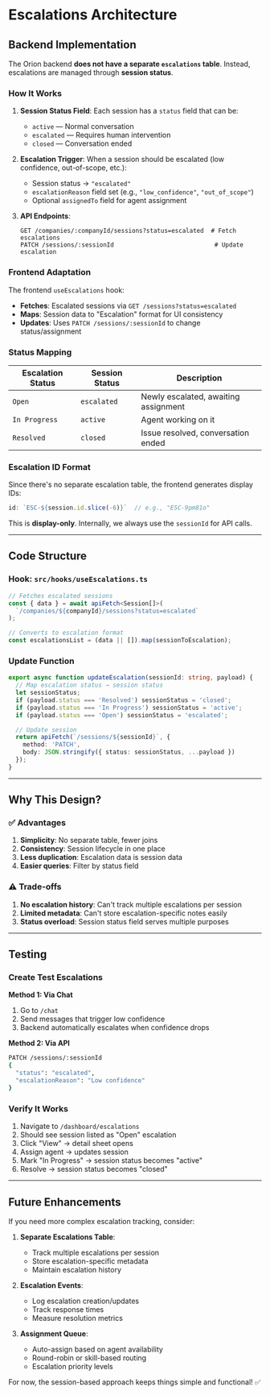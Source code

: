 # Escalations Architecture

## Backend Implementation

The Orion backend **does not have a separate `escalations` table**. Instead, escalations are managed through **session status**.

### How It Works

1. **Session Status Field**: Each session has a `status` field that can be:
   - `active` — Normal conversation
   - `escalated` — Requires human intervention
   - `closed` — Conversation ended

2. **Escalation Trigger**: When a session should be escalated (low confidence, out-of-scope, etc.):
   - Session status → `"escalated"`
   - `escalationReason` field set (e.g., `"low_confidence"`, `"out_of_scope"`)
   - Optional `assignedTo` field for agent assignment

3. **API Endpoints**:
   ```
   GET /companies/:companyId/sessions?status=escalated  # Fetch escalations
   PATCH /sessions/:sessionId                            # Update escalation
   ```

### Frontend Adaptation

The frontend `useEscalations` hook:
- **Fetches**: Escalated sessions via `GET /sessions?status=escalated`
- **Maps**: Session data to "Escalation" format for UI consistency
- **Updates**: Uses `PATCH /sessions/:sessionId` to change status/assignment

### Status Mapping

| Escalation Status | Session Status | Description |
|-------------------|----------------|-------------|
| `Open`           | `escalated`    | Newly escalated, awaiting assignment |
| `In Progress`    | `active`       | Agent working on it |
| `Resolved`       | `closed`       | Issue resolved, conversation ended |

### Escalation ID Format

Since there's no separate escalation table, the frontend generates display IDs:
```typescript
id: `ESC-${session.id.slice(-6)}`  // e.g., "ESC-9pm81o"
```

This is **display-only**. Internally, we always use the `sessionId` for API calls.

---

## Code Structure

### Hook: `src/hooks/useEscalations.ts`

```typescript
// Fetches escalated sessions
const { data } = await apiFetch<Session[]>(
  `/companies/${companyId}/sessions?status=escalated`
);

// Converts to escalation format
const escalationsList = (data || []).map(sessionToEscalation);
```

### Update Function

```typescript
export async function updateEscalation(sessionId: string, payload) {
  // Map escalation status → session status
  let sessionStatus;
  if (payload.status === 'Resolved') sessionStatus = 'closed';
  if (payload.status === 'In Progress') sessionStatus = 'active';
  if (payload.status === 'Open') sessionStatus = 'escalated';

  // Update session
  return apiFetch(`/sessions/${sessionId}`, {
    method: 'PATCH',
    body: JSON.stringify({ status: sessionStatus, ...payload })
  });
}
```

---

## Why This Design?

### ✅ Advantages

1. **Simplicity**: No separate table, fewer joins
2. **Consistency**: Session lifecycle in one place
3. **Less duplication**: Escalation data is session data
4. **Easier queries**: Filter by status field

### ⚠️ Trade-offs

1. **No escalation history**: Can't track multiple escalations per session
2. **Limited metadata**: Can't store escalation-specific notes easily
3. **Status overload**: Session status field serves multiple purposes

---

## Testing

### Create Test Escalations

**Method 1: Via Chat**
1. Go to `/chat`
2. Send messages that trigger low confidence
3. Backend automatically escalates when confidence drops

**Method 2: Via API**
```bash
PATCH /sessions/:sessionId
{
  "status": "escalated",
  "escalationReason": "Low confidence"
}
```

### Verify It Works

1. Navigate to `/dashboard/escalations`
2. Should see session listed as "Open" escalation
3. Click "View" → detail sheet opens
4. Assign agent → updates session
5. Mark "In Progress" → session status becomes "active"
6. Resolve → session status becomes "closed"

---

## Future Enhancements

If you need more complex escalation tracking, consider:

1. **Separate Escalations Table**:
   - Track multiple escalations per session
   - Store escalation-specific metadata
   - Maintain escalation history

2. **Escalation Events**:
   - Log escalation creation/updates
   - Track response times
   - Measure resolution metrics

3. **Assignment Queue**:
   - Auto-assign based on agent availability
   - Round-robin or skill-based routing
   - Escalation priority levels

For now, the session-based approach keeps things simple and functional! ✅
